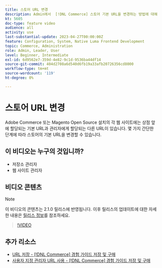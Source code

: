 ```yaml
---
title: 스토어 URL 변경
description: Admin에서  [!DNL Commerce] 스토어 기본 URL을 변경하는 방법에 대해 알아봅니다.
kt: 5605
doc-type: feature video
audience: all
activity: use
last-substantial-update: 2023-04-27T00:00:00Z
feature: Configuration, System, Native Luma Frontend Development
topic: Commerce, Administration
role: Admin, Leader, User
level: Beginner, Intermediate
exl-id: 6d9562e7-359d-4e82-9c1d-9536ba44df14
source-git-commit: 404d2708a6d540d6fb19a33afb20726356cd8000
workflow-type: tm+mt
source-wordcount: '119'
ht-degree: 0%

---
```


# 스토어 URL 변경

Adobe Commerce 또는 Magento Open Source 설치의 각 웹 사이트에는 상점 앞에 할당되는 기본 URL과 관리자에게 할당되는 다른 URL이 있습니다. 몇 가지 간단한 단계에 따라 스토어의 기본 URL을 변경할 수 있습니다.

## 이 비디오는 누구의 것입니까?

- 저장소 관리자
- 웹 사이트 관리자

## 비디오 콘텐츠

>[!NOTE]
>
>이 비디오의 콘텐츠는 2.1.0 릴리스에 반영됩니다. 이후 릴리스의 업데이트에 대한 자세한 내용은 [릴리스 정보](https://experienceleague.adobe.com/docs/commerce-operations/release/notes/overview.html)를 참조하세요.

>[!VIDEO](https://video.tv.adobe.com/v/35488?quality=12&learn=on)

## 추가 리소스

- [URL 저장 - [!DNL Commerce] 경험 가이드 저장 및 구매](https://experienceleague.adobe.com/docs/commerce-admin/stores-sales/site-store/store-urls.html)
- [사용자 지정 관리자 URL 사용 - [!DNL Commerce] 경험 가이드 저장 및 구매](https://experienceleague.adobe.com/docs/commerce-admin/stores-sales/site-store/store-urls.html#use-a-custom-admin-url)
